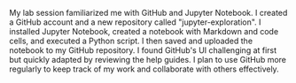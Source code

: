 My lab session familiarized me with GitHub and Jupyter Notebook.  I created a GitHub account and a new repository called "jupyter-exploration".  I installed Jupyter Notebook, created a notebook with Markdown and code cells, and executed a Python script.  I then saved and uploaded the notebook to my GitHub repository.  I found GitHub's UI challenging at first but quickly adapted by reviewing the help guides.  I plan to use GitHub more regularly to keep track of my work and collaborate with others effectively.
